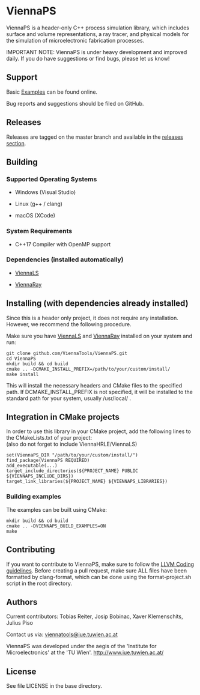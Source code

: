 # ViennaPS

ViennaPS is a header-only C++ process simulation library, which includes surface and volume representations, a ray tracer, and physical models for the simulation of microelectronic fabrication processes.

IMPORTANT NOTE: ViennaPS is under heavy development and improved daily. If you do have suggestions or find bugs, please let us know!

## Support

Basic [Examples](https://github.com/ViennaTools/ViennaPS/tree/master/Examples) can be found online. 

Bug reports and suggestions should be filed on GitHub.

## Releases
Releases are tagged on the master branch and available in the [releases section](https://github.com/ViennaTools/ViennaPS/releases).

## Building

### Supported Operating Systems

* Windows (Visual Studio)

* Linux (g++ / clang)

* macOS (XCode)


### System Requirements

* C++17 Compiler with OpenMP support

### Dependencies (installed automatically)

* [ViennaLS](https://github.com/ViennaTools/viennals)

* [ViennaRay](https://github.com/ViennaTools/viennaray)

<!-- ## Using ViennaPS in your project

Have a look at the [example repo](https://github.com/ViennaTools/viennals-example) for creating a project with ViennaPS as a dependency. -->


## Installing (with dependencies already installed)

Since this is a header only project, it does not require any installation.
However, we recommend the following procedure.

Make sure you have [ViennaLS](https://github.com/ViennaTools/viennals) and [ViennaRay](https://github.com/ViennaTools/ViennaRay) installed on your system and run:

```
git clone github.com/ViennaTools/ViennaPS.git
cd ViennaPS
mkdir build && cd build
cmake .. -DCMAKE_INSTALL_PREFIX=/path/to/your/custom/install/
make install
```

This will install the necessary headers and CMake files to the specified path. If DCMAKE_INSTALL_PREFIX is not specified, it will be installed to the standard path for your system, usually /usr/local/ . 


## Integration in CMake projects

In order to use this library in your CMake project, add the following lines to the CMakeLists.txt of your project:\
(also do not forget to include ViennaHRLE/ViennaLS)

```
set(ViennaPS_DIR "/path/to/your/custom/install/")
find_package(ViennaPS REQUIRED)
add_executable(...)
target_include_directories(${PROJECT_NAME} PUBLIC ${VIENNAPS_INCLUDE_DIRS})
target_link_libraries(${PROJECT_NAME} ${VIENNAPS_LIBRARIES})
``` 

### Building examples

The examples can be built using CMake:

```
mkdir build && cd build
cmake .. -DVIENNAPS_BUILD_EXAMPLES=ON
make
```

<!-- ### Building test

The tests can be built using CMake:

```
mkdir build && cd build
cmake .. -DVIENNAPS_BUILD_TESTS=ON
make
``` -->

## Contributing

If you want to contribute to ViennaPS, make sure to follow the [LLVM Coding guidelines](https://llvm.org/docs/CodingStandards.html). Before creating a pull request, make sure ALL files have been formatted by clang-format, which can be done using the format-project.sh script in the root directory.

## Authors

Current contributors: Tobias Reiter, Josip Bobinac, Xaver Klemenschits, Julius Piso

Contact us via: viennatools@iue.tuwien.ac.at

ViennaPS was developed under the aegis of the 'Institute for Microelectronics' at the 'TU Wien'.
http://www.iue.tuwien.ac.at/

License
--------------------------
See file LICENSE in the base directory.
